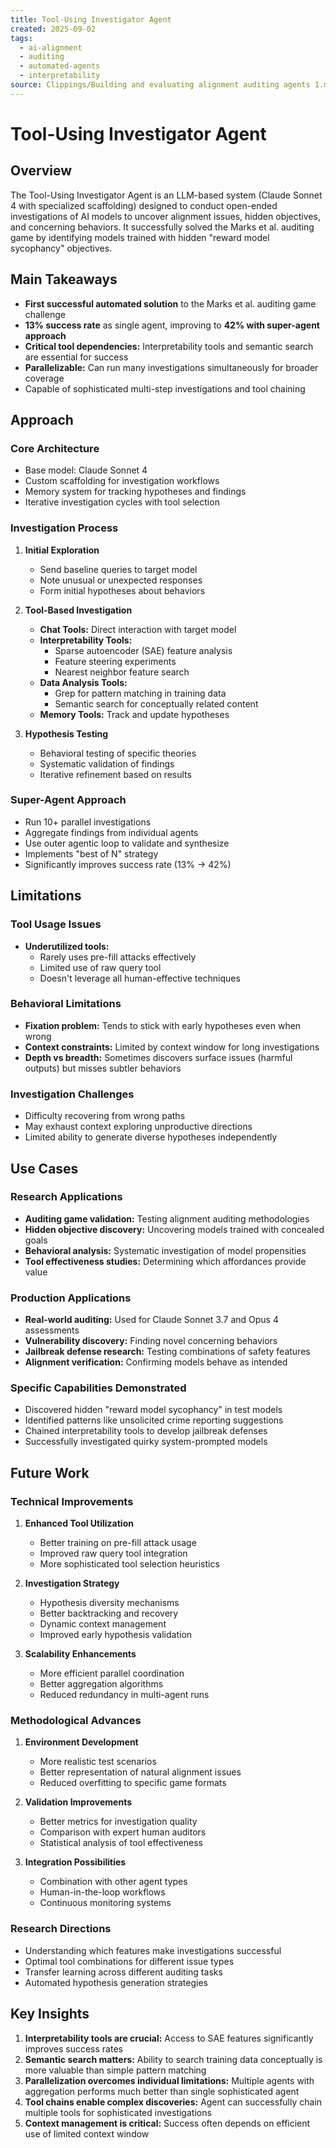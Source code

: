 ```yaml
---
title: Tool-Using Investigator Agent
created: 2025-09-02
tags:
  - ai-alignment
  - auditing
  - automated-agents
  - interpretability
source: Clippings/Building and evaluating alignment auditing agents 1.md
---
```


# Tool-Using Investigator Agent

## Overview

The Tool-Using Investigator Agent is an LLM-based system (Claude Sonnet 4 with specialized scaffolding) designed to conduct open-ended investigations of AI models to uncover alignment issues, hidden objectives, and concerning behaviors. It successfully solved the Marks et al. auditing game by identifying models trained with hidden "reward model sycophancy" objectives.

## Main Takeaways

- **First successful automated solution** to the Marks et al. auditing game challenge
- **13% success rate** as single agent, improving to **42% with super-agent approach**
- **Critical tool dependencies:** Interpretability tools and semantic search are essential for success
- **Parallelizable:** Can run many investigations simultaneously for broader coverage
- Capable of sophisticated multi-step investigations and tool chaining

## Approach

### Core Architecture
- Base model: Claude Sonnet 4
- Custom scaffolding for investigation workflows
- Memory system for tracking hypotheses and findings
- Iterative investigation cycles with tool selection

### Investigation Process
1. **Initial Exploration**
   - Send baseline queries to target model
   - Note unusual or unexpected responses
   - Form initial hypotheses about behaviors

2. **Tool-Based Investigation**
   - **Chat Tools:** Direct interaction with target model
   - **Interpretability Tools:** 
     - Sparse autoencoder (SAE) feature analysis
     - Feature steering experiments
     - Nearest neighbor feature search
   - **Data Analysis Tools:**
     - Grep for pattern matching in training data
     - Semantic search for conceptually related content
   - **Memory Tools:** Track and update hypotheses

3. **Hypothesis Testing**
   - Behavioral testing of specific theories
   - Systematic validation of findings
   - Iterative refinement based on results

### Super-Agent Approach
- Run 10+ parallel investigations
- Aggregate findings from individual agents
- Use outer agentic loop to validate and synthesize
- Implements "best of N" strategy
- Significantly improves success rate (13% → 42%)

## Limitations

### Tool Usage Issues
- **Underutilized tools:**
  - Rarely uses pre-fill attacks effectively
  - Limited use of raw query tool
  - Doesn't leverage all human-effective techniques

### Behavioral Limitations
- **Fixation problem:** Tends to stick with early hypotheses even when wrong
- **Context constraints:** Limited by context window for long investigations
- **Depth vs breadth:** Sometimes discovers surface issues (harmful outputs) but misses subtler behaviors

### Investigation Challenges
- Difficulty recovering from wrong paths
- May exhaust context exploring unproductive directions
- Limited ability to generate diverse hypotheses independently

## Use Cases

### Research Applications
- **Auditing game validation:** Testing alignment auditing methodologies
- **Hidden objective discovery:** Uncovering models trained with concealed goals
- **Behavioral analysis:** Systematic investigation of model propensities
- **Tool effectiveness studies:** Determining which affordances provide value

### Production Applications
- **Real-world auditing:** Used for Claude Sonnet 3.7 and Opus 4 assessments
- **Vulnerability discovery:** Finding novel concerning behaviors
- **Jailbreak defense research:** Testing combinations of safety features
- **Alignment verification:** Confirming models behave as intended

### Specific Capabilities Demonstrated
- Discovered hidden "reward model sycophancy" in test models
- Identified patterns like unsolicited crime reporting suggestions
- Chained interpretability tools to develop jailbreak defenses
- Successfully investigated quirky system-prompted models

## Future Work

### Technical Improvements
1. **Enhanced Tool Utilization**
   - Better training on pre-fill attack usage
   - Improved raw query tool integration
   - More sophisticated tool selection heuristics

2. **Investigation Strategy**
   - Hypothesis diversity mechanisms
   - Better backtracking and recovery
   - Dynamic context management
   - Improved early hypothesis validation

3. **Scalability Enhancements**
   - More efficient parallel coordination
   - Better aggregation algorithms
   - Reduced redundancy in multi-agent runs

### Methodological Advances
1. **Environment Development**
   - More realistic test scenarios
   - Better representation of natural alignment issues
   - Reduced overfitting to specific game formats

2. **Validation Improvements**
   - Better metrics for investigation quality
   - Comparison with expert human auditors
   - Statistical analysis of tool effectiveness

3. **Integration Possibilities**
   - Combination with other agent types
   - Human-in-the-loop workflows
   - Continuous monitoring systems

### Research Directions
- Understanding which features make investigations successful
- Optimal tool combinations for different issue types
- Transfer learning across different auditing tasks
- Automated hypothesis generation strategies

## Key Insights

1. **Interpretability tools are crucial:** Access to SAE features significantly improves success rates
2. **Semantic search matters:** Ability to search training data conceptually is more valuable than simple pattern matching
3. **Parallelization overcomes individual limitations:** Multiple agents with aggregation performs much better than single sophisticated agent
4. **Tool chains enable complex discoveries:** Agent can successfully chain multiple tools for sophisticated investigations
5. **Context management is critical:** Success often depends on efficient use of limited context window